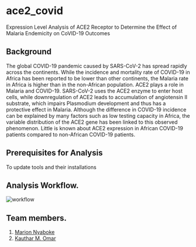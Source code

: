 # ace2_covid
Expression Level Analysis of ACE2 Receptor to Determine the Effect of Malaria Endemicity on CoVID-19 Outcomes

## Background

The global COVID-19 pandemic caused by SARS-CoV-2 has spread rapidly across the continents.
While the incidence and mortality rate of COVID-19 in Africa has been reported to be lower than other continents, the Malaria rate in Africa is higher than in the non-African population. ACE2 plays a role in Malaria and COVID-19.
SARS-CoV-2 uses the ACE2 enzyme to enter host cells, while downregulation of ACE2 leads to accumulation of angiotensin II substrate, which impairs Plasmodium development and thus has a protective effect in Malaria.
Although the difference in COVID-19 incidence can be explained by many factors such as low testing capacity in Africa, the variable distribution of the ACE2 gene has been linked to this observed phenomenon.
Little is known about ACE2 expression in African COVID-19 patients compared to non-African COVID-19 patients.


## Prerequisites for Analysis

To update tools and their installations

## Analysis Workflow.

![workflow](https://user-images.githubusercontent.com/57720624/160533368-4b26c7d8-5f97-40b3-9848-5b01516db1a5.png)

## Team members.

1. [Marion Nyaboke](https://github.com/marionnyaboke)
2. [Kauthar M. Omar](https://github.com/Kauthar-Omar)
